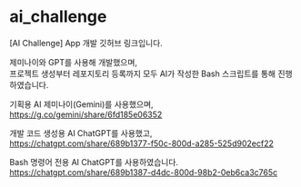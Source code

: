 # ai_challenge

[AI Challenge] App 개발 깃허브 링크입니다.

제미나이와 GPT를 사용해 개발했으며,  
프로젝트 생성부터 레포지토리 등록까지 모두 AI가 작성한 Bash 스크립트를 통해 진행하였습니다.

기획용 AI 제미나이(Gemini)를 사용했으며,  
https://g.co/gemini/share/6fd185e06352

개발 코드 생성용 AI ChatGPT를 사용했고,  
https://chatgpt.com/share/689b1377-f50c-800d-a285-525d902ecf22

Bash 명령어 전용 AI ChatGPT를 사용하였습니다.  
https://chatgpt.com/share/689b1387-d4dc-800d-98b2-0eb6ca3c765c
